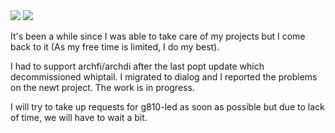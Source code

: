 <div style="white-space: nowrap;">
  <img src="https://github-readme-stats.vercel.app/api?username=matmoul&amp;count_private=true&amp;show_icons=true&amp;line_height=20&theme=onedark"/>
  <img src="https://github-readme-stats.vercel.app/api/top-langs?username=matmoul&show_icons=true&locale=en&layout=compact&theme=onedark"/>
</div>

It's been a while since I was able to take care of my projects but I come back to it (As my free time is limited, I do my best).

I had to support archfi/archdi after the last popt update which decommissioned whiptail.
I migrated to dialog and I reported the problems on the newt project.
The work is in progress.

I will try to take up requests for g810-led as soon as possible but due to lack of time, we will have to wait a bit.
